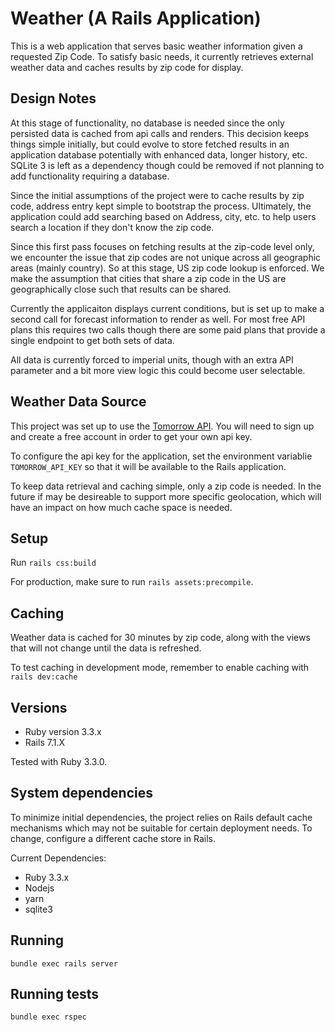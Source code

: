 # Weather  (A Rails Application)

This is a web application that serves basic weather information given a requested Zip Code.  To satisfy basic needs, it currently retrieves external weather data and caches results by zip code for display.  

## Design Notes

At this stage of functionality, no database is needed since the only persisted data is cached from api calls and renders.  This decision keeps things simple initially, but could evolve to store fetched results in an application database potentially with enhanced data, longer history, etc.  SQLite 3 is left as a dependency though could be removed if not planning to add functionality requiring a database. 

Since the initial assumptions of the project were to cache results by zip code, address entry kept simple to bootstrap the process.  Ultimately, the application could add searching based on Address, city, etc. to help users search a location if they don't know the zip code.  

Since this first pass focuses on fetching results at the zip-code level only, we encounter the issue that zip codes are not unique across all geographic areas (mainly country). So at this stage, US zip code lookup is enforced.  We make the assumption that cities that share a zip code in the US are geographically close such that results can be shared.

Currently the applicaiton displays current conditions, but is set up to make a second call for forecast information to render as well.  For most free API plans this requires two calls though there are some paid plans that provide a single endpoint to get both sets of data.

All data is currently forced to imperial units, though with an extra API parameter and a bit more view logic this could become user selectable.

## Weather Data Source

This project was set up to use the [Tomorrow API](https://www.tomorrow.io). You will need to sign up and create a free account in order to get your own api key.

To configure the api key for the application, set the environment variablie `TOMORROW_API_KEY` so that it will
be available to the Rails application.

To keep data retrieval and caching simple, only a zip code is needed. In the future if may be desireable to support more specific geolocation, which will have an impact on how much cache space is needed.

## Setup

Run `rails css:build`

For production, make sure to run `rails assets:precompile`.


## Caching

Weather data is cached for 30 minutes by zip code, along with the views that will not change until the data is refreshed.

To test caching in development mode, remember to enable caching with `rails dev:cache`

##  Versions

* Ruby version 3.3.x 
* Rails 7.1.X

Tested with Ruby 3.3.0.

## System dependencies

To minimize initial dependencies, the project relies on Rails default cache mechanisms which may not be suitable for certain deployment needs.  To change, configure a different cache store in Rails.

Current Dependencies:

* Ruby 3.3.x
* Nodejs
* yarn
* sqlite3

## Running

`bundle exec rails server`

## Running tests

`bundle exec rspec`